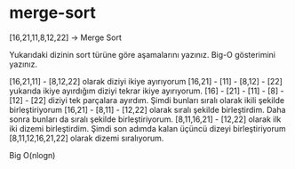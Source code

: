 # merge-sort
[16,21,11,8,12,22] -> Merge Sort

Yukarıdaki dizinin sort türüne göre aşamalarını yazınız.
Big-O gösterimini yazınız.

[16,21,11] - [8,12,22] olarak diziyi ikiye ayırıyorum
[16,21] - [11] - [8,12] - [22] yukarıda ikiye ayırdığım diziyi tekrar ikiye ayırıyorum.
[16] - [21] - [11] - [8] - [12] - [22] diziyi tek parçalara ayırdım. Şimdi bunları sıralı olarak ikili şekilde birleştiriyorum
[16,21] - [8,11] - [12,22] olarak sıralı şekilde birleştirdim. Daha sonra bunları da sıralı şekilde birleştiriyorum.
[8,11,16,21] - [12,22] olarak ilk iki dizemi birleştirdim. Şimdi son adımda kalan üçüncü dizeyi birleştiriyorum
[8,11,12,16,21,22] olarak dizemi sıralıyorum.

Big O(nlogn)